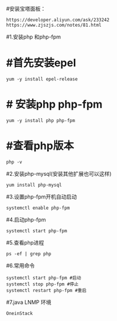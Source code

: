 #安装宝塔面板： 
```
https://developer.aliyun.com/ask/233242
https://www.zjszjs.com/notes/81.html
```

#1.安装php 和php-fpm
# #首先安装epel
```
yum -y install epel-release
```
# # 安装php php-fpm
```
yum -y install php php-fpm
```
# #查看php版本
```
php -v
```

#2.安装php-mysql(安装其他扩展也可以这样)
```
yum install php-mysql
```

#3.设置php-fpm开机自动启动
```
systemctl enable php-fpm
```

#4.启动php-fpm
```
systemctl start php-fpm
```

#5.查看php进程
```
ps -ef | grep php
```

#6.常用命令
```
systemctl start php-fpm #启动
systemctl stop php-fpm #停止
systemctl restart php-fpm #重启
```

#7.java LNMP 环境
```
OneinStack
```